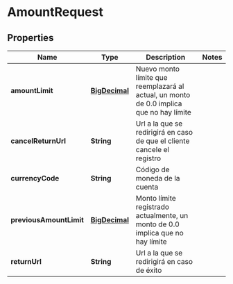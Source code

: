 # AmountRequest

## Properties
Name | Type | Description | Notes
------------ | ------------- | ------------- | -------------
**amountLimit** | [**BigDecimal**](BigDecimal.md) | Nuevo monto límite que reemplazará al actual, un monto de 0.0 implica que no hay límite | 
**cancelReturnUrl** | **String** | Url a la que se redirigirá en caso de que el cliente cancele el registro | 
**currencyCode** | **String** | Código de moneda de la cuenta | 
**previousAmountLimit** | [**BigDecimal**](BigDecimal.md) | Monto límite registrado actualmente, un monto de 0.0 implica que no hay límite | 
**returnUrl** | **String** | Url a la que se redirigirá en caso de éxito | 
